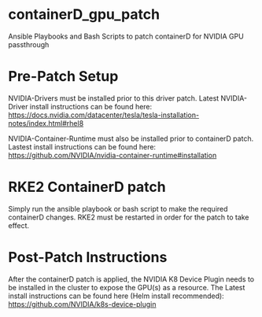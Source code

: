 # containerD_gpu_patch
Ansible Playbooks and Bash Scripts to patch containerD for NVIDIA GPU passthrough

# Pre-Patch Setup
NVIDIA-Drivers must be installed prior to this driver patch.  Latest NVIDIA-Driver install instructions can be found here:
https://docs.nvidia.com/datacenter/tesla/tesla-installation-notes/index.html#rhel8

NVIDIA-Container-Runtime must also be installed prior to containerD patch.  Lastest install instructions can be found here:
https://github.com/NVIDIA/nvidia-container-runtime#installation

# RKE2 ContainerD patch
Simply run the ansible playbook or bash script to make the required containerD changes.  RKE2 must be restarted in order for the patch to take effect.

# Post-Patch Instructions
After the containerD patch is applied, the NVIDIA K8 Device Plugin needs to be installed in the cluster to expose the GPU(s) as a resource.  The Latest install instructions can be found here (Helm install recommended):
https://github.com/NVIDIA/k8s-device-plugin

